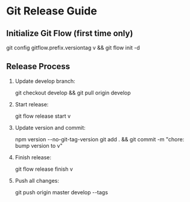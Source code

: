 # Git Release Guide

## Initialize Git Flow (first time only)

git config gitflow.prefix.versiontag v && git flow init -d

## Release Process

1. Update develop branch:
   
   git checkout develop && git pull origin develop
   
2. Start release:
   
   git flow release start v<version>
   
3. Update version and commit:
   
   npm version <version> --no-git-tag-version
   git add . && git commit -m "chore: bump version to v<version>"
   
4. Finish release:
   
   git flow release finish v<version>
   
5. Push all changes:
   
   git push origin master develop --tags